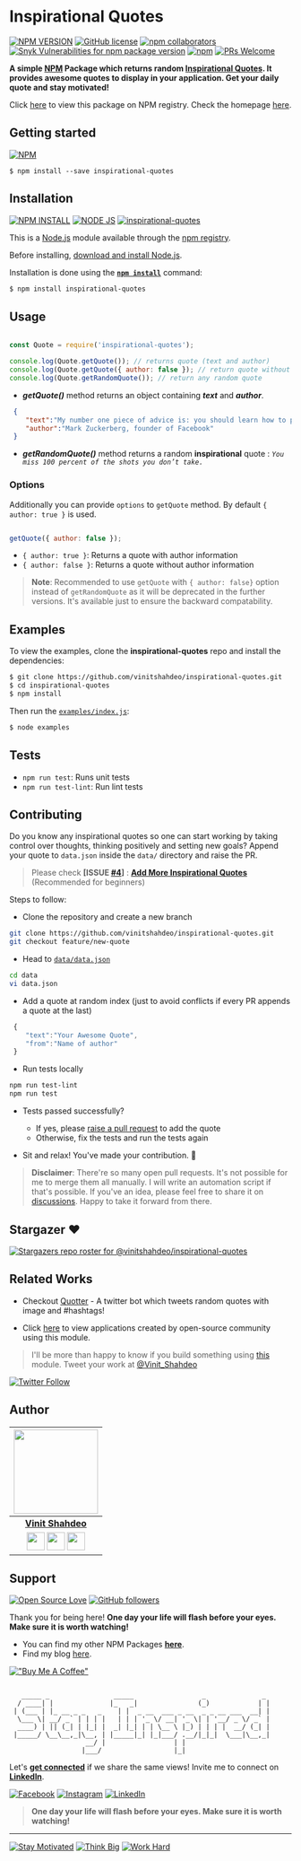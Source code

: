 # Inspirational Quotes

[![NPM VERSION](http://img.shields.io/npm/v/inspirational-quotes.svg?style=flat&logo=npm)](https://www.npmjs.org/package/inspirational-quotes) [![GitHub license](https://img.shields.io/github/license/vinitshahdeo/inspirational-quotes.svg?style=flat&logo=github)](https://github.com/vinitshahdeo/inspirational-quotes/blob/master/LICENSE) [![npm collaborators](https://img.shields.io/npm/collaborators/inspirational-quotes.svg?logo=npm)](https://www.npmjs.com/package/inspirational-quotes) [![Snyk Vulnerabilities for npm package version](https://img.shields.io/snyk/vulnerabilities/npm/inspirational-quotes.svg?color=9cf&logo=snyk)](https://www.npmjs.com/package/inspirational-quotes) [![npm](https://img.shields.io/npm/dy/inspirational-quotes.svg?logo=npm&color=yellow)](https://www.npmjs.com/package/inspirational-quotes) [![PRs Welcome](https://img.shields.io/badge/PRs-welcome-brightgreen.svg?style=flat&logo=github)](https://github.com/vinitshahdeo/inspirational-quotes/pulls)

**A simple [NPM](https://www.npmjs.com/package/inspirational-quotes) Package which returns random [Inspirational Quotes](https://vinitshahdeo.github.io/inspirational-quotes/). It provides awesome quotes to display in your application. Get your daily quote and stay motivated!**

Click [here](https://www.npmjs.com/package/inspirational-quotes) to view this package on NPM registry. Check the homepage [here](https://vinitshahdeo.github.io/inspirational-quotes/).

## Getting started

[![NPM](https://nodei.co/npm/inspirational-quotes.png?compact=true)](https://nodei.co/npm/inspirational-quotes/)

```
$ npm install --save inspirational-quotes
```

## Installation

[![NPM INSTALL](http://img.shields.io/badge/npm-install-blue.svg?style=flat&logo=npm)](https://docs.npmjs.com/getting-started/installing-npm-packages-locally) [![NODE JS](http://img.shields.io/badge/Node-JS-teal.svg?style=flat&logo=node.js)](https://nodejs.org/en/) [![inspirational-quotes](http://img.shields.io/badge/npm-inspirational--quotes-red.svg?style=flat&logo=npm)](https://www.npmjs.com/package/inspirational-quotes)

This is a [Node.js](https://nodejs.org/en/) module available through the
[npm registry](https://www.npmjs.com/).

Before installing, [download and install Node.js](https://nodejs.org/en/download/).

Installation is done using the
**[`npm install`](https://docs.npmjs.com/getting-started/installing-npm-packages-locally)** command:

```bash
$ npm install inspirational-quotes
```

## Usage

```js

const Quote = require('inspirational-quotes');

console.log(Quote.getQuote()); // returns quote (text and author)
console.log(Quote.getQuote({ author: false }); // return quote without author
console.log(Quote.getRandomQuote()); // return any random quote

```

- **_getQuote()_** method returns an object containing **_text_** and **_author_**.

```json
 {  
    "text":"My number one piece of advice is: you should learn how to program.",
    "author":"Mark Zuckerberg, founder of Facebook"
 }
 ```

- ***getRandomQuote()*** method returns a random **inspirational** quote : *`You miss 100 percent of the shots you don’t take.`*

### Options

Additionally you can provide `options` to `getQuote` method. By default `{ author: true }` is used. 

```js

getQuote({ author: false });

```


-  `{ author: true }`: Returns a quote with author information
-  `{ author: false }`: Returns a quote without author information

> **Note**: Recommended to use `getQuote` with `{ author: false}` option instead of `getRandomQuote` as it will be deprecated in the further versions. It's available just to ensure the backward compatability.

## Examples

To view the examples, clone the **inspirational-quotes** repo and install the dependencies:

```bash
$ git clone https://github.com/vinitshahdeo/inspirational-quotes.git
$ cd inspirational-quotes
$ npm install
```

Then run the [`examples/index.js`](./examples/index.js):

```bash
$ node examples
```

## Tests

- `npm run test`: Runs unit tests
- `npm run test-lint`: Run lint tests

## Contributing

Do you know any inspirational quotes so one can start working by taking control over thoughts, thinking positively and setting new goals?
Append your quote to `data.json` inside the `data/` directory and raise the PR.

> Please check **[ISSUE [#4](https://github.com/vinitshahdeo/inspirational-quotes/issues/4)]** : **[Add More Inspirational Quotes](https://github.com/vinitshahdeo/inspirational-quotes/issues/4)** (Recommended for beginners)

Steps to follow:

- Clone the repository and create a new branch

```bash
git clone https://github.com/vinitshahdeo/inspirational-quotes.git
git checkout feature/new-quote
```

- Head to [`data/data.json`](./data/data.json)

```bash
cd data
vi data.json
```

- Add a quote at random index (just to avoid conflicts if every PR appends a quote at the last)

```js
 {  
    "text":"Your Awesome Quote",
    "from":"Name of author"
 }
```

- Run tests locally

```bash
npm run test-lint
npm run test
```

- Tests passed successfully?
   - If yes, please [raise a pull request](https://github.com/vinitshahdeo/inspirational-quotes/pulls) to add the quote
   - Otherwise, fix the tests and run the tests again

- Sit and relax! You've made your contribution. :tada:

> **Disclaimer**: There're so many open pull requests. It's not possible for me to merge them all manually. I will write an automation script if that's possible. If you've an idea, please feel free to share it on [discussions](https://github.com/vinitshahdeo/inspirational-quotes/discussions/2021). Happy to take it forward from there.

## Stargazer :heart:

[![Stargazers repo roster for @vinitshahdeo/inspirational-quotes](https://reporoster.com/stars/vinitshahdeo/inspirational-quotes)](https://github.com/vinitshahdeo/inspirational-quotes/stargazers)

## Related Works

- Checkout [Quotter](https://vinitshahdeo.github.io/Quotter/) - A twitter bot which tweets random quotes with image and #hashtags!

- Click [here](https://github.com/vinitshahdeo/inspirational-quotes/network/dependents?package_id=UGFja2FnZS0yMTk1NjcyNDQ%3D) to view applications created by open-source community using this module.

> I'll be more than happy to know if you build something using [this](https://www.npmjs.com/package/inspirational-quotes) module. Tweet your work at [@Vinit_Shahdeo](https://twitter.com/Vinit_Shahdeo)


[![Twitter Follow](https://img.shields.io/twitter/follow/Vinit_Shahdeo.svg?style=social)](https://twitter.com/Vinit_Shahdeo)

## Author 

|                                                                                         <a href="https://vinitshahdeo.dev"><img src="https://raw.githubusercontent.com/vinitshahdeo/vinitshahdeo/master/images/vinitshahdeo-dp.png" width="150px " height="150px" /></a>                                                                                         |
| :------------------------------------------------------------------------------------------------------------------------------------------------------------------------------------------------------------------------------------------------------------------------------------------------------------------------------------------: |
|                                                                                                                                        **[Vinit Shahdeo](https://github.com/vinitshahdeo)**                                                                                                                                        |
| <a href="https://twitter.com/Vinit_Shahdeo"><img src="https://raw.githubusercontent.com/vinitshahdeo/Water-Monitoring-System/master/assets/twitter.png" width="32px" height="32px"></a> <a href="https://www.facebook.com/vinit.shahdeo"><img src="https://raw.githubusercontent.com/vinitshahdeo/Water-Monitoring-System/master/assets/facebook.png" width="32px" height="32px"></a> <a href="https://www.linkedin.com/in/vinitshahdeo/"><img src="https://raw.githubusercontent.com/vinitshahdeo/Water-Monitoring-System/master/assets/linkedin.png" width="32px" height="32px"></a> |

## Support

[![Open Source Love](https://badges.frapsoft.com/os/v2/open-source.svg?v=103)](https://github.com/vinitshahdeo) [![GitHub followers](https://img.shields.io/github/followers/vinitshahdeo.svg?label=vinitshahdeo&logo=github)](https://github.com/vinitshahdeo/)

Thank you for being here! **One day your life will flash before your eyes. Make sure it is worth watching!** 

- You can find my other NPM Packages **[here](https://www.npmjs.com/~vinitshahdeo)**.
- Find my blog [here](https://vinitshahdeo.dev/).

[!["Buy Me A Coffee"](https://www.buymeacoffee.com/assets/img/custom_images/orange_img.png)](https://www.buymeacoffee.com/vinitshahdeo)

```

   _____ _                _____                 _              _
  / ____| |              |_   _|               (_)            | |
 | (___ | |_ __ _ _   _    | |  _ __  ___ _ __  _ _ __ ___  __| |
  \___ \| __/ _` | | | |   | | | '_ \/ __| '_ \| | '__/ _ \/ _` |
  ____) | || (_| | |_| |  _| |_| | | \__ \ |_) | | | |  __/ (_| |
 |_____/ \__\__,_|\__, | |_____|_| |_|___/ .__/|_|_|  \___|\__,_|
                   __/ |                 | |
                  |___/                  |_|

```

Let's **[get connected](https://www.linkedin.com/in/vinitshahdeo/)** if we share the same views!
Invite me to connect on **[LinkedIn](https://www.linkedin.com/in/vinitshahdeo/)**.

[![Facebook](https://img.shields.io/static/v1.svg?label=follow&message=@vinit.shahdeo&color=9cf&logo=facebook&style=flat&logoColor=white&colorA=informational)](https://www.facebook.com/vinit.shahdeo) [![Instagram](https://img.shields.io/static/v1.svg?label=follow&message=@vinitshahdeo&color=grey&logo=instagram&style=flat&logoColor=white&colorA=critical)](https://www.instagram.com/vinitshahdeo/) [![LinkedIn](https://img.shields.io/static/v1.svg?label=connect&message=@vinitshahdeo&color=success&logo=linkedin&style=flat&logoColor=white&colorA=blue)](https://www.linkedin.com/in/vinitshahdeo/)

> **One day your life will flash before your eyes. Make sure it is worth watching!**

<hr>

[![Stay Motivated](https://img.shields.io/badge/Stay-Motivated-teal.svg?style=for-the-badge)](https://github.com/vinitshahdeo/inspirational-quotes)
[![Think Big](https://img.shields.io/badge/Think-Big-orange.svg?style=for-the-badge)](https://github.com/vinitshahdeo/GetQuotes)
[![Work Hard](https://img.shields.io/badge/Work-Hard-blue.svg?style=for-the-badge)](https://github.com/vinitshahdeo/)

